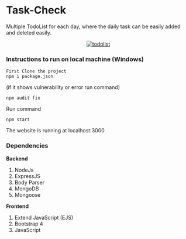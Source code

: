 # Task-Check
Multiple TodoList for each day, where the daily task can be easily added and deleted easily.


<div align="center">
   <a href="https://ibb.co/xfmj26K"><img src="[todolist](https://github.com/deepshikha997/To-Do-List/assets/91555549/0398c191-8847-44c4-b961-58a4983e3791)" alt="todolist" border="0"></a>
</div>

### Instructions to run on local machine (Windows)
    First Clone the project 
    npm i package.json
    
(if it shows vulnerability or error run command)

    npm audit fix

Run command 

    npm start

The website is running at localhost:3000

### Dependencies
**Backend**
1. NodeJs
2. ExpressJS
3. Body Parser
4. MongoDB
5. Mongoose

**Frontend**
1. Extend JavaScript (EJS)
2. Bootstrap 4
3. JavaScript


